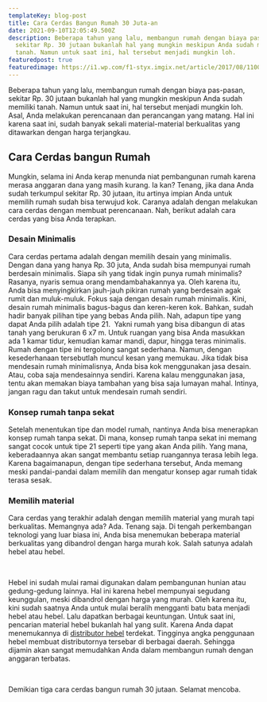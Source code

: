 ```yaml
---
templateKey: blog-post
title: Cara Cerdas Bangun Rumah 30 Juta-an
date: 2021-09-10T12:05:49.500Z
description: Beberapa tahun yang lalu, membangun rumah dengan biaya pas-pasan,
  sekitar Rp. 30 jutaan bukanlah hal yang mungkin meskipun Anda sudah memiliki
  tanah. Namun untuk saat ini, hal tersebut menjadi mungkin loh.
featuredpost: true
featuredimage: https://i1.wp.com/f1-styx.imgix.net/article/2017/08/11005250/desain-rumah-mewah-1a-2953404614-1502423164112.jpg?fit=807%2C538&ssl=1
---
```

Beberapa tahun yang lalu, membangun rumah dengan biaya pas-pasan, sekitar Rp. 30 jutaan bukanlah hal yang mungkin meskipun Anda sudah memiliki tanah. Namun untuk saat ini, hal tersebut menjadi mungkin loh. Asal, Anda melakukan perencanaan dan perancangan yang matang. Hal ini karena saat ini, sudah banyak sekali material-material berkualitas yang ditawarkan dengan harga terjangkau.

## Cara Cerdas bangun Rumah

Mungkin, selama ini Anda kerap menunda niat pembangunan rumah karena merasa anggaran dana yang masih kurang. Ia kan? Tenang, jika dana Anda sudah terkumpul sekitar Rp. 30 jutaan, itu artinya impian Anda untuk memilih rumah sudah bisa terwujud kok. Caranya adalah dengan melakukan cara cerdas dengan membuat perencanaan. Nah, berikut adalah cara cerdas yang bisa Anda terapkan.

### Desain Minimalis

Cara cerdas pertama adalah dengan memilih desain yang minimalis. Dengan dana yang hanya Rp. 30 juta, Anda sudah bisa mempunyai rumah berdesain minimalis. Siapa sih yang tidak ingin punya rumah minimalis? Rasanya, nyaris semua orang mendambahakannya ya. Oleh karena itu, Anda bisa menyingkirkan jauh-jauh pikiran rumah yang berdesain agak rumit dan muluk-muluk. Fokus saja dengan desain rumah minimalis. Kini, desain rumah minimalis bagus-bagus dan keren-keren kok. Bahkan, sudah hadir banyak pilihan tipe yang bebas Anda pilih. Nah, adapun tipe yang dapat Anda pilih adalah tipe 21.  Yakni rumah yang bisa dibangun di atas tanah yang berukuran 6 x7 m. Untuk ruangan yang bisa Anda masukkan ada 1 kamar tidur, kemudian kamar mandi, dapur, hingga teras minimalis. Rumah dengan tipe ini tergolong sangat sederhana. Namun, dengan kesederhanaan tersebutlah muncul kesan yang memukau. Jika tidak bisa mendesain rumah minimalisnya, Anda bisa kok menggunakan jasa desain. Atau, coba saja mendesainnya sendiri. Karena kalau menggunakan jasa, tentu akan memakan biaya tambahan yang bisa saja lumayan mahal. Intinya, jangan ragu dan takut untuk mendesain rumah sendiri.

### Konsep rumah tanpa sekat

Setelah menentukan tipe dan model rumah, nantinya Anda bisa menerapkan konsep rumah tanpa sekat. Di mana, konsep rumah tanpa sekat ini memang sangat cocok untuk tipe 21 seperti tipe yang akan Anda pilih. Yang mana, keberadaannya akan sangat membantu setiap ruangannya terasa lebih lega. Karena bagaimanapun, dengan tipe sederhana tersebut, Anda memang meski pandai-pandai dalam memilih dan mengatur konsep agar rumah tidak terasa sesak.

### Memilih material

Cara cerdas yang terakhir adalah dengan memilih material yang murah tapi berkualitas. Memangnya ada? Ada. Tenang saja. Di tengah perkembangan teknologi yang luar biasa ini, Anda bisa menemukan beberapa material berkualitas yang dibandrol dengan harga murah kok. Salah satunya adalah hebel atau hebel.

 

Hebel ini sudah mulai ramai digunakan dalam pembangunan hunian atau gedung-gedung lainnya. Hal ini karena hebel mempunyai segudang keunggulan, meski dibandrol dengan harga yang murah. Oleh karena itu, kini sudah saatnya Anda untuk mulai beralih mengganti batu bata menjadi hebel atau hebel. Lalu dapatkan berbagai keuntungan. Untuk saat ini, pencarian material hebel bukanlah hal yang sulit. Karena Anda dapat menemukannya di [distributor hebel](https://elitehebel.co.id/) terdekat. Tingginya angka penggunaan hebel membuat distributornya tersebar di berbagai daerah. Sehingga dijamin akan sangat memudahkan Anda dalam membangun rumah dengan anggaran terbatas.

 

Demikian tiga cara cerdas bangun rumah 30 jutaan. Selamat mencoba.

<!--EndFragment-->
